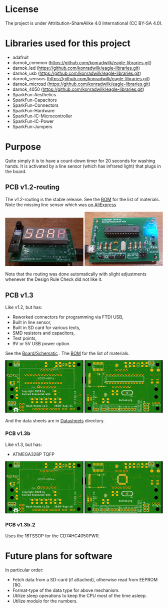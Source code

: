 # License

The project is under Attribution-ShareAlike 4.0 International (CC BY-SA 4.0).

# Libraries used for this project

 - adafruit
 - darnok\_common (https://github.com/konradwilk/eagle-libraries.git)
 - darnok\_led (https://github.com/konradwilk/eagle-libraries.git)
 - darnok\_usb (https://github.com/konradwilk/eagle-libraries.git)
 - darnok\_sensors (https://github.com/konradwilk/eagle-libraries.git)
 - darnok\_microsd (https://github.com/konradwilk/eagle-libraries.git)
 - darnok\_4050 (https://github.com/konradwilk/eagle-libraries.git)
 - SparkFun-Aesthetics
 - SparkFun-Capacitors
 - SparkFun-Connectors
 - SparkFun-Hardware
 - SparkFun-IC-Microcontroller
 - SparkFun-IC-Power
 - SparkFun-Jumpers

# Purpose

Quite simply it is to have a count-down timer for 20 seconds for washing hands.
It is activated by a line sensor (which has infrared light) that plugs in the board.

## PCB v1.2-routing

The v1.2-routing is the stable release.  See the <a href="BOM.txt">BOM</a> for the list of materials.
Note the missing line sensor which was <a href="https://www.aliexpress.com/item/32654587628.html">on AliExpress</a>

<img src="front.jpg" width=250></img>
<img src="back.jpg" width=250></img>

Note that the routing was done automatically with slight adjustments whenever the Design Rule Check did not
like it.

## PCB v1.3

Like v1.2, but has:

 - Reworked connectors for programming via FTDI USB,
 - Built in line sensor,
 - Built in SD card for various texts,
 - SMD resistors and capacitors,
 - Test points,
 - 9V or 5V USB power option.

See the <a href="Wash_Hand_v1.3.pdf">Board/Schematic</a> . The <a href="BOM-1.3.txt">BOM</a> for the list of materials.

<img src="front-1.3.jpg" width=250></img>
<img src="back-1.3.jpg" width=250></img>

And the data sheets are in <a href="Datasheets">Datasheets</a> directory.

### PCB v1.3b

Like v1.3, but has:

 - ATMEGA328P TQFP

<img src="front-1.3b.jpg" width=250></img>
<img src="back-1.3b.jpg" width=250></img>

### PCB v1.3b.2

Uses the 16TSSOP for the CD74HC4050PWR.


# Future plans for software

In particular order:

 - Fetch data from a SD-card (if attached), otherwise read from EEPROM (1K).
 - Format-type of the data type for above mechanism.
 - Utilize sleep operations to keep the CPU most of the time asleep.
 - Utilize modulo for the numbers.
